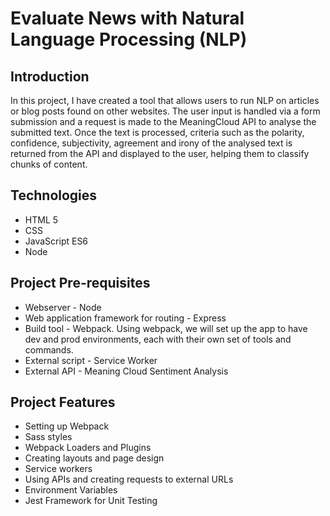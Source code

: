 # Evaluate News with Natural Language Processing (NLP)

## Introduction
In this project, I have created a tool that allows users to run NLP on articles or blog posts found on other websites. The user input is handled via a form submission and a request is made to the MeaningCloud API to analyse the submitted text. Once the text is processed, criteria such as the polarity, confidence, subjectivity, agreement and irony of the analysed text is returned from the API and displayed to the user, helping them to classify chunks of content. 

## Technologies
- HTML 5
- CSS
- JavaScript ES6
- Node

## Project Pre-requisites
- Webserver - Node
- Web application framework for routing - Express
- Build tool - Webpack. Using webpack, we will set up the app to have dev and prod environments, each with their own set of tools and commands.
- External script - Service Worker
- External API - Meaning Cloud Sentiment Analysis

## Project Features
- Setting up Webpack
- Sass styles           
- Webpack Loaders and Plugins
- Creating layouts and page design
- Service workers
- Using APIs and creating requests to external URLs
- Environment Variables
- Jest Framework for Unit Testing